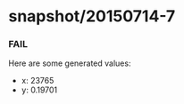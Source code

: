 # snapshot/20150714-7
<!-- Production begins at 2015-07-14T10:57:29 -->


### FAIL
Here are some generated values:

* x: 23765
* y: 0.19701

<!-- Production ends at 2015-07-14T10:57:30 -->
